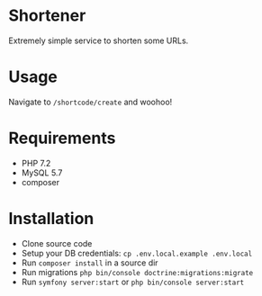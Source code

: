 # Shortener

Extremely simple service to shorten some URLs.

# Usage 

Navigate to `/shortcode/create` and woohoo!

# Requirements

- PHP 7.2
- MySQL 5.7
- composer

# Installation

- Clone source code
- Setup your DB credentials: `cp .env.local.example .env.local`
- Run `composer install` in a source dir
- Run migrations `php bin/console doctrine:migrations:migrate`
- Run `symfony server:start` or `php bin/console server:start`

